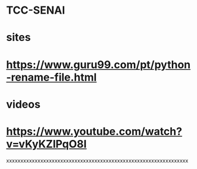 # TCC-SENAI


# sites
# https://www.guru99.com/pt/python-rename-file.html

# videos
# https://www.youtube.com/watch?v=vKyKZlPqO8I
xxxxxxxxxxxxxxxxxxxxxxxxxxxxxxxxxxxxxxxxxxxxxxxxxxxxxxxxxxxxxxxx
